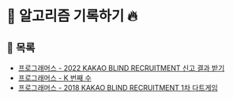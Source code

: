 # :loudspeaker: 알고리즘 기록하기 :fire:

## :pushpin: 목록
- [프로그래머스 - 2022 KAKAO BLIND RECRUITMENT 신고 결과 받기](description/lv1/Test01.md)
- [프로그래머스 - K 번째 수](description/lv1/Test02.md)
- [프로그래머스 - 2018 KAKAO BLIND RECRUITMENT 1차 다트게임](description/lv1/Test03.md)
